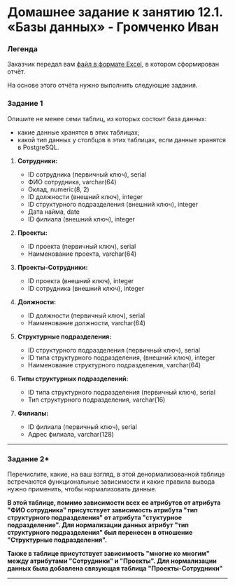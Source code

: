 # Домашнее задание к занятию 12.1. «Базы данных» - Громченко Иван

### Легенда

Заказчик передал вам [файл в формате Excel](https://github.com/igromchenko/netology-devops/tree/main/12-01/hw-12-1.xlsx), в котором сформирован отчёт. 

На основе этого отчёта нужно выполнить следующие задания.

### Задание 1

Опишите не менее семи таблиц, из которых состоит база данных:

- какие данные хранятся в этих таблицах;
- какой тип данных у столбцов в этих таблицах, если данные хранятся в PostgreSQL.

1. **Сотрудники:**
   -	ID сотрудника (первичный ключ), serial
   -	ФИО сотрудника, varchar(64)
   -	Оклад, numeric(8, 2)
   -	ID должности (внешний ключ), integer
   -	ID структурного подразделения (внешний ключ), integer
   -	Дата найма, date
   -	ID филиала (внешний ключ), integer


2. **Проекты:**
   -    ID проекта (первичный ключ), serial
   -	Наименование проекта, varchar(64)


3. **Проекты-Сотрудники:**
   -	ID проекта (внешний ключ), integer
   -	ID сотрудника (внешний ключ), integer


4. **Должности:**
   -	ID должности (первичный ключ), serial
   -	Наименование должности, varchar(64)


5. **Структурные подразделения:**
   -	ID структурного подразделения (первичный ключ), serial
   -	ID типа структурного подразделения, (внешний ключ), integer
   -	Наименование структурного подразделения, varchar(64)


6. **Типы структурных подразделений:**
   -	ID типа структурного подразделения (первичный ключ), serial
   -	Тип структурного подразделения, varchar(16)


7. **Филиалы:**
   -	ID филиала (первичный ключ), serial
   -	Адрес филиала, varchar(128)

---

### Задание 2*

Перечислите, какие, на ваш взгляд, в этой денормализованной таблице встречаются функциональные зависимости и какие правила вывода нужно применить, чтобы нормализовать данные.

**В этой таблице, помимо зависимости всех ее атрибутов от атрибута "ФИО сотрудника" присутствует зависимость атрибута "тип структурного подразделения" от атрибута "стуктурное подразделение". Для нормализации данных атрибут "тип структурного подразделения" был перенесен в отношение "Структурные подразделения".**

**Также в таблице присутствует зависимость "многие ко многим" между атрибутами "Сотрудники" и "Проекты". Для нормализации данных была добавлена связующая таблица "Проекты-Сотрудники"**

---